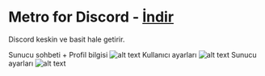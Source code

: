 # Metro for Discord - [İndir](https://github.com/YCaaann/metro-for-discord/archive/master.zip)

Discord keskin ve basit hale getirir.

Sunucu sohbeti + Profil bilgisi
![alt text](https://ycaaann.gq/metro-for-discord/images/Sunucusohbeti+profilbilgisi.png)
Kullanıcı ayarları
![alt text](https://ycaaann.gq/metro-for-discord/images/Kullaniciayarlari.png)
Sunucu ayarları
![alt text](https://ycaaann.gq/metro-for-discord/images/Sunucuayarlari.png)

